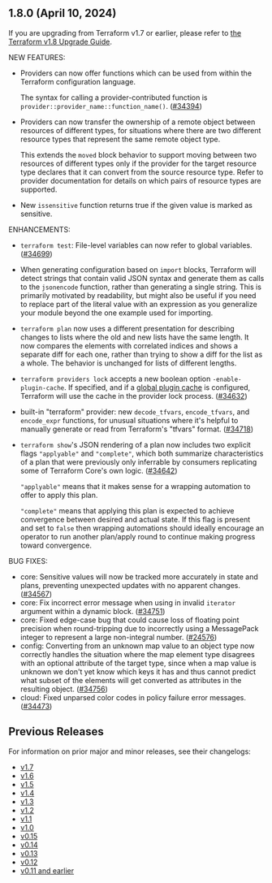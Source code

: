 ## 1.8.0 (April 10, 2024)

If you are upgrading from Terraform v1.7 or earlier, please refer to
[the Terraform v1.8 Upgrade Guide](https://developer.hashicorp.com/terraform/language/v1.8.x/upgrade-guides).

NEW FEATURES:

* Providers can now offer functions which can be used from within the Terraform configuration language.

    The syntax for calling a provider-contributed function is `provider::provider_name::function_name()`. ([#34394](https://github.com/hashicorp/terraform/issues/34394))
* Providers can now transfer the ownership of a remote object between resources of different types, for situations where there are two different resource types that represent the same remote object type.

    This extends the `moved` block behavior to support moving between two resources of different types only if the provider for the target resource type declares that it can convert from the source resource type. Refer to provider documentation for details on which pairs of resource types are supported.
* New `issensitive` function returns true if the given value is marked as sensitive.

ENHANCEMENTS:

* `terraform test`: File-level variables can now refer to global variables. ([#34699](https://github.com/hashicorp/terraform/issues/34699))
* When generating configuration based on `import` blocks, Terraform will detect strings that contain valid JSON syntax and generate them as calls to the `jsonencode` function, rather than generating a single string. This is primarily motivated by readability, but might also be useful if you need to replace part of the literal value with an expression as you generalize your module beyond the one example used for importing.
* `terraform plan` now uses a different presentation for describing changes to lists where the old and new lists have the same length. It now compares the elements with correlated indices and shows a separate diff for each one, rather than trying to show a diff for the list as a whole. The behavior is unchanged for lists of different lengths.
* `terraform providers lock` accepts a new boolean option `-enable-plugin-cache`. If specified, and if a [global plugin cache](https://developer.hashicorp.com/terraform/cli/config/config-file#provider-plugin-cache) is configured, Terraform will use the cache in the provider lock process. ([#34632](https://github.com/hashicorp/terraform/issues/34632))
* built-in "terraform" provider: new `decode_tfvars`, `encode_tfvars`, and `encode_expr` functions, for unusual situations where it's helpful to manually generate or read from Terraform's "tfvars" format. ([#34718](https://github.com/hashicorp/terraform/issues/34718))
* `terraform show`'s JSON rendering of a plan now includes two explicit flags `"applyable"` and `"complete"`, which both summarize characteristics of a plan that were previously only inferrable by consumers replicating some of Terraform Core's own logic. ([#34642](https://github.com/hashicorp/terraform/issues/34642))

    `"applyable"` means that it makes sense for a wrapping automation to offer to apply this plan.

    `"complete"` means that applying this plan is expected to achieve convergence between desired and actual state. If this flag is present and set to `false` then wrapping automations should ideally encourage an operator to run another plan/apply round to continue making progress toward convergence.

BUG FIXES:

* core: Sensitive values will now be tracked more accurately in state and plans, preventing unexpected updates with no apparent changes. ([#34567](https://github.com/hashicorp/terraform/issues/34567))
* core: Fix incorrect error message when using in invalid `iterator` argument within a dynamic block. ([#34751](https://github.com/hashicorp/terraform/issues/34751))
* core: Fixed edge-case bug that could cause loss of floating point precision when round-tripping due to incorrectly using a MessagePack integer to represent a large non-integral number. ([#24576](https://github.com/hashicorp/terraform/issues/24576))
* config: Converting from an unknown map value to an object type now correctly handles the situation where the map element type disagrees with an optional attribute of the target type, since when a map value is unknown we don't yet know which keys it has and thus cannot predict what subset of the elements will get converted as attributes in the resulting object. ([#34756](https://github.com/hashicorp/terraform/issues/34756))
* cloud: Fixed unparsed color codes in policy failure error messages. ([#34473](https://github.com/hashicorp/terraform/issues/34473))

## Previous Releases

For information on prior major and minor releases, see their changelogs:

* [v1.7](https://github.com/hashicorp/terraform/blob/v1.7/CHANGELOG.md)
* [v1.6](https://github.com/hashicorp/terraform/blob/v1.6/CHANGELOG.md)
* [v1.5](https://github.com/hashicorp/terraform/blob/v1.5/CHANGELOG.md)
* [v1.4](https://github.com/hashicorp/terraform/blob/v1.4/CHANGELOG.md)
* [v1.3](https://github.com/hashicorp/terraform/blob/v1.3/CHANGELOG.md)
* [v1.2](https://github.com/hashicorp/terraform/blob/v1.2/CHANGELOG.md)
* [v1.1](https://github.com/hashicorp/terraform/blob/v1.1/CHANGELOG.md)
* [v1.0](https://github.com/hashicorp/terraform/blob/v1.0/CHANGELOG.md)
* [v0.15](https://github.com/hashicorp/terraform/blob/v0.15/CHANGELOG.md)
* [v0.14](https://github.com/hashicorp/terraform/blob/v0.14/CHANGELOG.md)
* [v0.13](https://github.com/hashicorp/terraform/blob/v0.13/CHANGELOG.md)
* [v0.12](https://github.com/hashicorp/terraform/blob/v0.12/CHANGELOG.md)
* [v0.11 and earlier](https://github.com/hashicorp/terraform/blob/v0.11/CHANGELOG.md)
